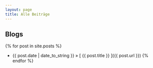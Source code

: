 ```yaml
---
layout: page
title: Alle Beiträge
---
```


## Blogs

{% for post in site.posts %}
  * {{ post.date | date_to_string }} &raquo; [ {{ post.title }} ]({{ post.url }})
{% endfor %}